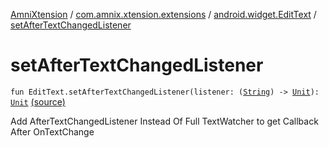 [AmniXtension](../../index.md) / [com.amnix.xtension.extensions](../index.md) / [android.widget.EditText](index.md) / [setAfterTextChangedListener](./set-after-text-changed-listener.md)

# setAfterTextChangedListener

`fun EditText.setAfterTextChangedListener(listener: (`[`String`](https://kotlinlang.org/api/latest/jvm/stdlib/kotlin/-string/index.html)`) -> `[`Unit`](https://kotlinlang.org/api/latest/jvm/stdlib/kotlin/-unit/index.html)`): `[`Unit`](https://kotlinlang.org/api/latest/jvm/stdlib/kotlin/-unit/index.html) [(source)](https://github.com/AmniX/AmniXTension/tree/master/AmniXtension/src/main/java/com/amnix/xtension/extensions/EditTextExtensions.kt#L25)

Add AfterTextChangedListener Instead Of Full TextWatcher to get Callback After OnTextChange

